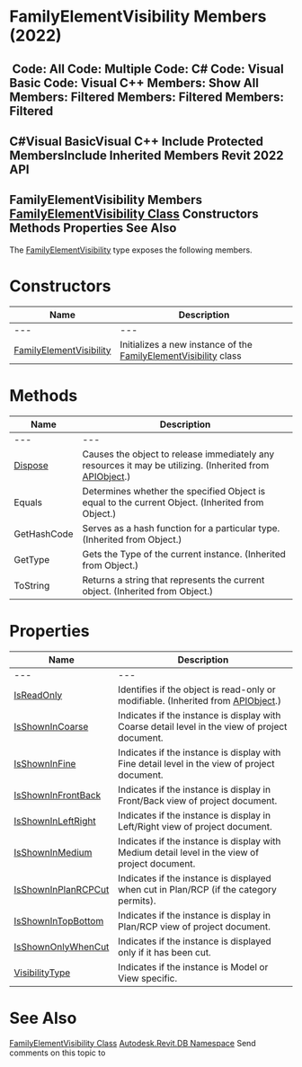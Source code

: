 # FamilyElementVisibility Members (2022)

﻿
 Code: All Code: Multiple Code: C# Code: Visual Basic Code: Visual C++  Members: Show All Members: Filtered Members: Filtered Members: Filtered   
---  
C#Visual BasicVisual C++
Include Protected MembersInclude Inherited Members
Revit 2022 API  
---  
FamilyElementVisibility Members  
[FamilyElementVisibility Class](fae58e2d-817c-77f6-1747-58b0a4e01c7a.md "FamilyElementVisibility Class") Constructors Methods Properties See Also  
---  
The [FamilyElementVisibility](fae58e2d-817c-77f6-1747-58b0a4e01c7a.md "FamilyElementVisibility Class") type exposes the following members.
# Constructors
| Name | Description |
| --- | --- |
| --- | --- | --- |
| [FamilyElementVisibility](28608cbc-5b9d-b257-4cc1-0b52bd57a93b.md "FamilyElementVisibility Constructor") | Initializes a new instance of the [FamilyElementVisibility](fae58e2d-817c-77f6-1747-58b0a4e01c7a.md "FamilyElementVisibility Class") class |

# Methods
| Name | Description |
| --- | --- |
| --- | --- | --- |
| [Dispose](7c03212a-b587-1c89-3912-efea0d2619c5.md "Dispose Method") | Causes the object to release immediately any resources it may be utilizing. (Inherited from [APIObject](beb86ef5-39ad-3f0d-0cd9-0c929387a2bb.md "APIObject Class").) |
| Equals | Determines whether the specified Object is equal to the current Object. (Inherited from Object.) |
| GetHashCode | Serves as a hash function for a particular type.  (Inherited from Object.) |
| GetType | Gets the Type of the current instance. (Inherited from Object.) |
| ToString | Returns a string that represents the current object. (Inherited from Object.) |

# Properties
| Name | Description |
| --- | --- |
| --- | --- | --- |
| [IsReadOnly](d516bcd2-a3fd-a578-58f6-f1add979bd07.md "IsReadOnly Property") | Identifies if the object is read-only or modifiable. (Inherited from [APIObject](beb86ef5-39ad-3f0d-0cd9-0c929387a2bb.md "APIObject Class").) |
| [IsShownInCoarse](533ac506-c5ba-5ea6-b7c5-447bc9c18655.md "IsShownInCoarse Property") | Indicates if the instance is display with Coarse detail level in the view of project document. |
| [IsShownInFine](d6bf2697-ac44-bef7-71cd-03e3f461ce8c.md "IsShownInFine Property") | Indicates if the instance is display with Fine detail level in the view of project document. |
| [IsShownInFrontBack](f8fbfcda-0b4f-8b51-f955-9f51c1a6374f.md "IsShownInFrontBack Property") | Indicates if the instance is display in Front/Back view of project document. |
| [IsShownInLeftRight](e0fcf2b1-9e11-2a13-8fbd-c66d7cfef1bb.md "IsShownInLeftRight Property") | Indicates if the instance is display in Left/Right view of project document. |
| [IsShownInMedium](001f297f-a413-1c47-3374-52368a1dc157.md "IsShownInMedium Property") | Indicates if the instance is display with Medium detail level in the view of project document. |
| [IsShownInPlanRCPCut](4c7a5cb7-7e5e-0336-4da2-6c14354c01a6.md "IsShownInPlanRCPCut Property") | Indicates if the instance is displayed when cut in Plan/RCP (if the category permits). |
| [IsShownInTopBottom](0c340dcb-d6c0-5aa5-fc41-d65abcba172e.md "IsShownInTopBottom Property") | Indicates if the instance is display in Plan/RCP view of project document. |
| [IsShownOnlyWhenCut](3c68a291-cbf5-77c9-d15b-e8ed49d8d9f2.md "IsShownOnlyWhenCut Property") | Indicates if the instance is displayed only if it has been cut. |
| [VisibilityType](fd880d42-4601-cc6a-9f09-eae058318ebb.md "VisibilityType Property") | Indicates if the instance is Model or View specific. |

# See Also
[FamilyElementVisibility Class](fae58e2d-817c-77f6-1747-58b0a4e01c7a.md "FamilyElementVisibility Class")
[Autodesk.Revit.DB Namespace](87546ba7-461b-c646-cbb1-2cb8f5bff8b2.md "Autodesk.Revit.DB Namespace")
Send comments on this topic to 